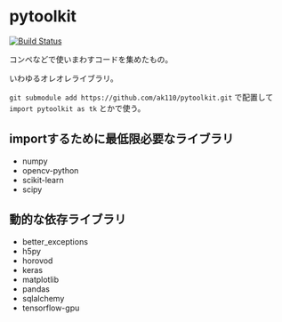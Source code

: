 # pytoolkit

[![Build Status](https://travis-ci.org/ak110/pytoolkit.svg?branch=master)](https://travis-ci.org/ak110/pytoolkit)

コンペなどで使いまわすコードを集めたもの。

いわゆるオレオレライブラリ。

`git submodule add https://github.com/ak110/pytoolkit.git` で配置して `import pytoolkit as tk` とかで使う。

## importするために最低限必要なライブラリ

- numpy
- opencv-python
- scikit-learn
- scipy

## 動的な依存ライブラリ

- better_exceptions
- h5py
- horovod
- keras
- matplotlib
- pandas
- sqlalchemy
- tensorflow-gpu
